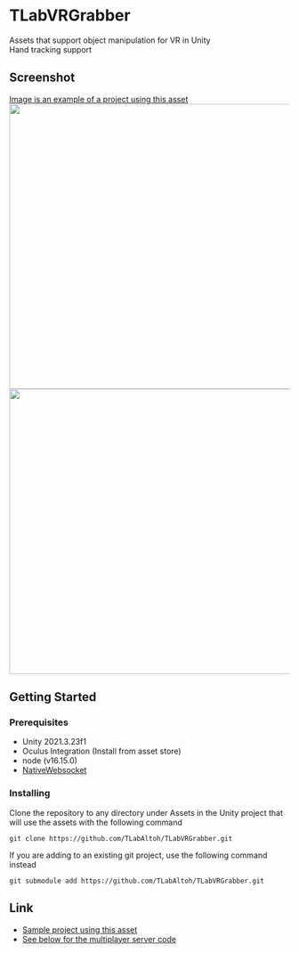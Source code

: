 # TLabVRGrabber
Assets that support object manipulation for VR in Unity  
Hand tracking support

## Screenshot
[Image is an example of a project using this asset](https://github.com/TLabAltoh/VR_Kensyu)  
<img src="https://user-images.githubusercontent.com/121733943/235363804-01b50f49-674e-40d4-a11e-39ed3ced5600.gif" width="512" height="512">  
<img src="https://github.com/TLabAltoh/VR_Kensyu/assets/121733943/73a9d223-436b-489b-9d47-78a38f38c70f" width="512" height="512">

## Getting Started
### Prerequisites
- Unity 2021.3.23f1  
- Oculus Integration (Install from asset store)  
- node (v16.15.0)
- [NativeWebsocket](https://github.com/endel/NativeWebSocket)
### Installing
Clone the repository to any directory under Assets in the Unity project that will use the assets with the following command  
```
git clone https://github.com/TLabAltoh/TLabVRGrabber.git
```
If you are adding to an existing git project, use the following command instead
```
git submodule add https://github.com/TLabAltoh/TLabVRGrabber.git
```
## Link
- [Sample project using this asset](https://github.com/TLabAltoh/VR_Kensyu)  
- [See below for the multiplayer server code](https://github.com/TLabAltoh/VR_Kensyu/tree/master/Server/SyncServer)
